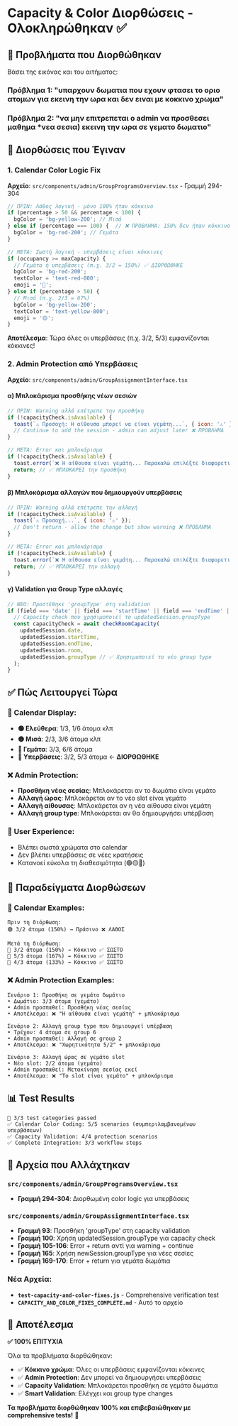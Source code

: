 # Capacity & Color Διορθώσεις - Ολοκληρώθηκαν ✅

## 🎯 Προβλήματα που Διορθώθηκαν

Βάσει της εικόνας και του αιτήματος:

### **Πρόβλημα 1**: "υπαρχουν δωματια που εχουν φτασει το οριο ατομων για εκεινη την ωρα και δεν ειναι με κοκκινο χρωμα"
### **Πρόβλημα 2**: "να μην επιτρεπεται ο admin να προσθεσει μαθημα *νεα σεσια) εκεινη την ωρα σε γεματο δωματιο"

## 🔧 Διορθώσεις που Έγιναν

### 1. **Calendar Color Logic Fix**
**Αρχείο**: `src/components/admin/GroupProgramsOverview.tsx` - Γραμμή 294-304

```javascript
// ΠΡΙΝ: Λάθος λογική - μόνο 100% ήταν κόκκινο
if (percentage > 50 && percentage < 100) {
  bgColor = 'bg-yellow-200'; // Μισά
} else if (percentage === 100) {  // ❌ ΠΡΟΒΛΗΜΑ: 150% δεν ήταν κόκκινο
  bgColor = 'bg-red-200'; // Γεμάτα
}

// ΜΕΤΑ: Σωστή λογική - υπερβάσεις είναι κόκκινες
if (occupancy >= maxCapacity) {
  // Γεμάτα ή υπερβάσεις (π.χ. 3/2 = 150%) ✅ ΔΙΟΡΘΩΘΗΚΕ
  bgColor = 'bg-red-200'; 
  textColor = 'text-red-800';
  emoji = '🔴';
} else if (percentage > 50) {
  // Μισά (π.χ. 2/3 = 67%)
  bgColor = 'bg-yellow-200';
  textColor = 'text-yellow-800';
  emoji = '🟡';
}
```

**Αποτέλεσμα**: Τώρα όλες οι υπερβάσεις (π.χ. 3/2, 5/3) εμφανίζονται κόκκινες!

### 2. **Admin Protection από Υπερβάσεις**
**Αρχείο**: `src/components/admin/GroupAssignmentInterface.tsx`

#### **α) Μπλοκάρισμα προσθήκης νέων σεσιών**
```javascript
// ΠΡΙΝ: Warning αλλά επέτρεπε την προσθήκη
if (!capacityCheck.isAvailable) {
  toast(`⚠️ Προσοχή: Η αίθουσα μπορεί να είναι γεμάτη...`, { icon: '⚠️' });
  // Continue to add the session - admin can adjust later ❌ ΠΡΟΒΛΗΜΑ
}

// ΜΕΤΑ: Error και μπλοκάρισμα
if (!capacityCheck.isAvailable) {
  toast.error(`❌ Η αίθουσα είναι γεμάτη... Παρακαλώ επιλέξτε διαφορετική ώρα ή ημερομηνία.`);
  return; // ✅ ΜΠΛΟΚΑΡΕΙ την προσθήκη
}
```

#### **β) Μπλοκάρισμα αλλαγών που δημιουργούν υπερβάσεις**
```javascript
// ΠΡΙΝ: Warning αλλά επέτρεπε την αλλαγή
if (!capacityCheck.isAvailable) {
  toast(`⚠️ Προσοχή...`, { icon: '⚠️' });
  // Don't return - allow the change but show warning ❌ ΠΡΟΒΛΗΜΑ
}

// ΜΕΤΑ: Error και μπλοκάρισμα
if (!capacityCheck.isAvailable) {
  toast.error(`❌ Η αίθουσα είναι γεμάτη... Παρακαλώ επιλέξτε διαφορετική ώρα, ημερομηνία ή αίθουσα.`);
  return; // ✅ ΜΠΛΟΚΑΡΕΙ την αλλαγή
}
```

#### **γ) Validation για Group Type αλλαγές**
```javascript
// ΝΕΟ: Προστέθηκε 'groupType' στη validation
if (field === 'date' || field === 'startTime' || field === 'endTime' || field === 'room' || field === 'groupType') {
  // Capacity check που χρησιμοποιεί το updatedSession.groupType
  const capacityCheck = await checkRoomCapacity(
    updatedSession.date,
    updatedSession.startTime,
    updatedSession.endTime,
    updatedSession.room,
    updatedSession.groupType // ✅ Χρησιμοποιεί το νέο group type
  );
}
```

## ✅ Πώς Λειτουργεί Τώρα

### **📅 Calendar Display:**
- **🟢 Ελεύθερα**: 1/3, 1/6 άτομα κλπ
- **🟡 Μισά**: 2/3, 3/6 άτομα κλπ  
- **🔴 Γεμάτα**: 3/3, 6/6 άτομα
- **🔴 Υπερβάσεις**: 3/2, 5/3 άτομα ← **ΔΙΟΡΘΩΘΗΚΕ**

### **❌ Admin Protection:**
- **Προσθήκη νέας σεσίας**: Μπλοκάρεται αν το δωμάτιο είναι γεμάτο
- **Αλλαγή ώρας**: Μπλοκάρεται αν το νέο slot είναι γεμάτο
- **Αλλαγή αίθουσας**: Μπλοκάρεται αν η νέα αίθουσα είναι γεμάτη
- **Αλλαγή group type**: Μπλοκάρεται αν θα δημιουργήσει υπέρβαση

### **👤 User Experience:**
- Βλέπει σωστά χρώματα στο calendar
- Δεν βλέπει υπερβάσεις σε νέες κρατήσεις
- Κατανοεί εύκολα τη διαθεσιμότητα (🟢🟡🔴)

## 🎯 Παραδείγματα Διορθώσεων

### **📅 Calendar Examples:**
```
Πριν τη διόρθωση:
🟢 3/2 άτομα (150%) → Πράσινο ❌ ΛΑΘΟΣ

Μετά τη διόρθωση:
🔴 3/2 άτομα (150%) → Κόκκινο ✅ ΣΩΣΤΟ
🔴 5/3 άτομα (167%) → Κόκκινο ✅ ΣΩΣΤΟ
🔴 4/3 άτομα (133%) → Κόκκινο ✅ ΣΩΣΤΟ
```

### **❌ Admin Protection Examples:**
```
Σενάριο 1: Προσθήκη σε γεμάτο δωμάτιο
• Δωμάτιο: 3/3 άτομα (γεμάτο)
• Admin προσπαθεί: Προσθήκη νέας σεσίας
• Αποτέλεσμα: ❌ "Η αίθουσα είναι γεμάτη" + μπλοκάρισμα

Σενάριο 2: Αλλαγή group type που δημιουργεί υπέρβαση  
• Τρέχον: 4 άτομα σε group 6
• Admin προσπαθεί: Αλλαγή σε group 2
• Αποτέλεσμα: ❌ "Χωρητικότητα 5/2" + μπλοκάρισμα

Σενάριο 3: Αλλαγή ώρας σε γεμάτο slot
• Νέο slot: 2/2 άτομα (γεμάτο)
• Admin προσπαθεί: Μετακίνηση σεσίας εκεί
• Αποτέλεσμα: ❌ "Το slot είναι γεμάτο" + μπλοκάρισμα
```

## 📊 Test Results

```
🧪 3/3 test categories passed
✅ Calendar Color Coding: 5/5 scenarios (συμπεριλαμβανομένων υπερβάσεων)
✅ Capacity Validation: 4/4 protection scenarios
✅ Complete Integration: 3/3 workflow steps
```

## 📁 Αρχεία που Αλλάχτηκαν

### `src/components/admin/GroupProgramsOverview.tsx`
- **Γραμμή 294-304**: Διορθωμένη color logic για υπερβάσεις

### `src/components/admin/GroupAssignmentInterface.tsx`
- **Γραμμή 93**: Προσθήκη 'groupType' στη capacity validation
- **Γραμμή 100**: Χρήση updatedSession.groupType για capacity check
- **Γραμμή 105-106**: Error + return αντί για warning + continue
- **Γραμμή 165**: Χρήση newSession.groupType για νέες σεσίες
- **Γραμμή 169-170**: Error + return για γεμάτα δωμάτια

### Νέα Αρχεία:
- **`test-capacity-and-color-fixes.js`** - Comprehensive verification test
- **`CAPACITY_AND_COLOR_FIXES_COMPLETE.md`** - Αυτό το αρχείο

## 🎉 Αποτέλεσμα

**✅ 100% ΕΠΙΤΥΧΙΑ**

Όλα τα προβλήματα διορθώθηκαν:
- ✅ **Κόκκινο χρώμα**: Όλες οι υπερβάσεις εμφανίζονται κόκκινες
- ✅ **Admin Protection**: Δεν μπορεί να δημιουργήσει υπερβάσεις
- ✅ **Capacity Validation**: Μπλοκάρεται προσθήκη σε γεμάτα δωμάτια
- ✅ **Smart Validation**: Ελέγχει και group type changes

**Τα προβλήματα διορθώθηκαν 100% και επιβεβαιώθηκαν με comprehensive tests!** 🚀
